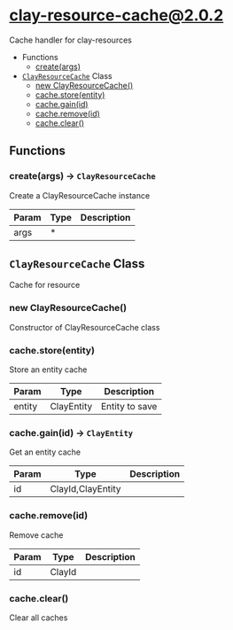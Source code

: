 # clay-resource-cache@2.0.2

Cache handler for clay-resources

+ Functions
  + [create(args)](#clay-resource-cache-function-create)
+ [`ClayResourceCache`](#clay-resource-cache-class) Class
  + [new ClayResourceCache()](#clay-resource-cache-class-clay-resource-cache-constructor)
  + [cache.store(entity)](#clay-resource-cache-class-clay-resource-cache-store)
  + [cache.gain(id)](#clay-resource-cache-class-clay-resource-cache-gain)
  + [cache.remove(id)](#clay-resource-cache-class-clay-resource-cache-remove)
  + [cache.clear()](#clay-resource-cache-class-clay-resource-cache-clear)

## Functions

<a class='md-heading-link' name="clay-resource-cache-function-create" ></a>

### create(args) -> `ClayResourceCache`

Create a ClayResourceCache instance

| Param | Type | Description |
| ----- | --- | -------- |
| args | * |  |



<a class='md-heading-link' name="clay-resource-cache-class"></a>

## `ClayResourceCache` Class

Cache for resource




<a class='md-heading-link' name="clay-resource-cache-class-clay-resource-cache-constructor" ></a>

### new ClayResourceCache()

Constructor of ClayResourceCache class



<a class='md-heading-link' name="clay-resource-cache-class-clay-resource-cache-store" ></a>

### cache.store(entity)

Store an entity cache

| Param | Type | Description |
| ----- | --- | -------- |
| entity | ClayEntity | Entity to save |


<a class='md-heading-link' name="clay-resource-cache-class-clay-resource-cache-gain" ></a>

### cache.gain(id) -> `ClayEntity`

Get an entity cache

| Param | Type | Description |
| ----- | --- | -------- |
| id | ClayId,ClayEntity |  |


<a class='md-heading-link' name="clay-resource-cache-class-clay-resource-cache-remove" ></a>

### cache.remove(id)

Remove cache

| Param | Type | Description |
| ----- | --- | -------- |
| id | ClayId |  |


<a class='md-heading-link' name="clay-resource-cache-class-clay-resource-cache-clear" ></a>

### cache.clear()

Clear all caches



